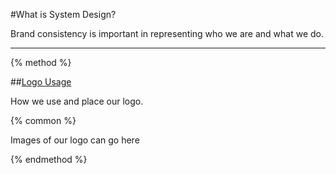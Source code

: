 #What is System Design?

Brand consistency is important in representing who we are and what we do.

-----

{% method %}

##[Logo Usage](/brand/logo-guidelines.md)

How we use and place our logo.

{% common %}

Images of our logo can go here

{% endmethod %}